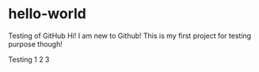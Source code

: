 # hello-world
Testing of GitHub
Hi! I am new to Github! This is my first project for testing purpose though!

Testing 1 2 3
